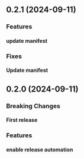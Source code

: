 ## 0.2.1 (2024-09-11)

### Features

#### update manifest

### Fixes

#### Update manifest

## 0.2.0 (2024-09-11)

### Breaking Changes

#### First release

### Features

#### enable release automation
